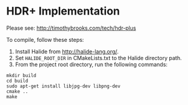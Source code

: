 # HDR+ Implementation
Please see: http://timothybrooks.com/tech/hdr-plus

To compile, follow these steps:
1. Install Halide from http://halide-lang.org/.
2. Set `HALIDE_ROOT_DIR` in CMakeLists.txt to the Halide directory path.
3. From the project root directory, run the following commands:
```
mkdir build
cd build
sudo apt-get install libjpg-dev libpng-dev
cmake ..
make
```
